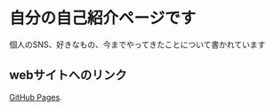 # 自分の自己紹介ページです
個人のSNS、好きなもの、今までやってきたことについて書かれています

## webサイトへのリンク
[GitHub Pages](https://taaaaryu.github.io/whoami/).
